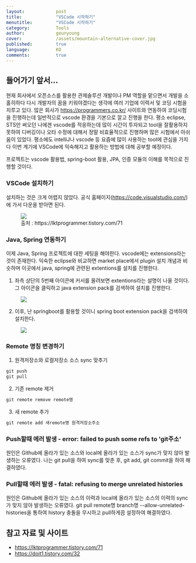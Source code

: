 ```yaml
---
layout:            post
title:             "VSCode 시작하기"
menutitle:         "VSCode 시작하기"
category:          Tools
author:            geunyoung
cover:             /assets/mountain-alternative-cover.jpg
published:         true
language:          KO
comments:          true
---
```


## 들어가기 앞서...

 현재 회사에서 오픈소스를 활용한 관제솔루션 개발이나 PM 역할을 맡으면서 개발을 소홀히하다 다시 개발자의 꿈을 키워야겠다는 생각에 여러 기업에 이력서 및 코딩 시험을 치루고 있다. 많은 회사가 https://programmers.co.kr/ 사이트와 연동하여 코딩시험을 진행하는데 일반적으로 vscode 환경을 기본으로 깔고 진행을 한다. 평소 eclipse, STS만 써오던 나에겐 vscode를 적응하는데 많이 시간이 투자되고 tool을 잘활용하지 못하여 디버깅이나 오타 수정에 대해서 정말 비효율적으로 진행하며 많은 시험에서 아쉬움이 있었다. 평소에도 intelliJ나 vscode 등 요즘에 많이 사용하는 tool에 관심을 가지다 이번 계기에 VSCode에 익숙해지고 활용하는 방법에 대해 공부할 예정이다.

 프로젝트는 vscode 활용법, spring-boot 활용, JPA, 인증 모듈의 이해를 목적으로 진행할 것이다. 

### VSCode 설치하기

 설치하는 것은 크게 어렵지 않았다. 공식 홈페이지(https://code.visualstudio.com/)에 가서 다운을 받아면 된다.
<figure>
<img src="{{ "/media/img/Tools/Tool1.png" | absolute_url }}" />
<figcaption>출처 : https://lktprogrammer.tistory.com/71 </figcaption>
</figure>

### Java, Spring 연동하기

 이제 Java, Spring 프로젝트에 대한 세팅을 해야한다. vscode에는 extensions라는 것이 존재한다. 익숙한 eclipse와 비교하면 market place에서 plugin 설치 개념과 비슷하며 이곳에서 java, spring에 관련된 extentions를 설치를 진행한다.

 1) 좌측 상단의 5번째 아이콘에 커서를 올려보면 extentions라는 설명이 나올 것이다. 그 아이콘을 클릭하고 java extension pack를 검색하여 설치를 진행한다.
<figure>
<img src="{{ "/media/img/Tools/Tool2.png" | absolute_url }}" />
</figure>

2) 이후, 난 springboot를 활용할 것이니 spring boot extension pack을 검색하여 설치한다.
<figure>
<img src="{{ "/media/img/Tools/Tool3.png" | absolute_url }}" />
</figure>


### Remote 명칭 변경하기
   
  1) 원격저장소와 로컬저장소 소스 sync 맞추기
  ```cmd
  git push
  git pull
  ```

  2) 기존 remote 제거
  ```cmd
  git remote remove remote명
  ```

  3) 새 remote 추가
   ```cmd
  git remote add 새remote명 원격저장소주소
  ``` 


### Push할때 에러 발생 - error: failed to push some refs to 'git주소'

   원인은 Github에 올라가 있는 소스와 local에 올라가 있는 소스가 sync가 맞지 않아 발생하는 오류였다. 나는 git pull을 하여 sync를 맞춘 후, git add, git commit을 하여 해결하였다. 

### Pull할때 에러 발생 - fatal: refusing to merge unrelated histories

  원인은 Github에 올라가 있는 소스의 이력과 local에 올라가 있는 소스의 이력의 sync가 맞지 않아 발생하는 오류였다. git pull remote명 branch명 --allow-unrelated-histories을 통하여 history 충돌을 무시하고 pull하게끔 설정하여 해결하였다.


## 참고 자료 및 사이트
- https://lktprogrammer.tistory.com/71
- https://doit1.tistory.com/32